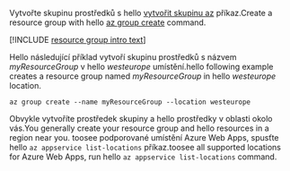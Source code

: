 <span data-ttu-id="482af-101">Vytvořte skupinu prostředků s hello [vytvořit skupinu az](/cli/azure/group#create) příkaz.</span><span class="sxs-lookup"><span data-stu-id="482af-101">Create a resource group with hello [az group create](/cli/azure/group#create) command.</span></span>

[!INCLUDE [resource group intro text](resource-group.md)]

<span data-ttu-id="482af-102">Hello následující příklad vytvoří skupinu prostředků s názvem *myResourceGroup* v hello *westeurope* umístění.</span><span class="sxs-lookup"><span data-stu-id="482af-102">hello following example creates a resource group named *myResourceGroup* in hello *westeurope* location.</span></span>

```azurecli-interactive
az group create --name myResourceGroup --location westeurope
```

<span data-ttu-id="482af-103">Obvykle vytvoříte prostředek skupiny a hello prostředky v oblasti okolo vás.</span><span class="sxs-lookup"><span data-stu-id="482af-103">You generally create your resource group and hello resources in a region near you.</span></span> <span data-ttu-id="482af-104">toosee podporované umístění Azure Web Apps, spusťte hello `az appservice list-locations` příkaz.</span><span class="sxs-lookup"><span data-stu-id="482af-104">toosee all supported locations for Azure Web Apps, run hello `az appservice list-locations` command.</span></span> 
